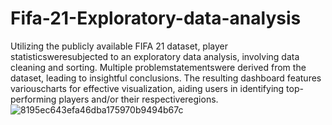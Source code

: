 # Fifa-21-Exploratory-data-analysis
Utilizing the publicly available FIFA 21 dataset, player statisticsweresubjected to an exploratory data analysis, involving data cleaning and sorting. Multiple problemstatementswere derived from the dataset, leading to insightful conclusions. The resulting dashboard features variouscharts for effective visualization, aiding users in identifying top-performing players and/or their respectiveregions.
![8195ec643efa46dba175970b9494b67c](https://github.com/aakaash06/Fifa-21-Exploratory-data-analysis/assets/99703556/add542a2-a1e6-475e-a4a0-da891d3ffe8d)
